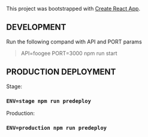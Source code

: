 This project was bootstrapped with [Create React App](https://github.com/facebookincubator/create-react-app).

## DEVELOPMENT

Run the following compand with API and PORT params 

> API=foogee PORT=3000 npm run start

## PRODUCTION DEPLOYMENT

Stage:

### `ENV=stage npm run predeploy`

Production:

### `ENV=production npm run predeploy`

